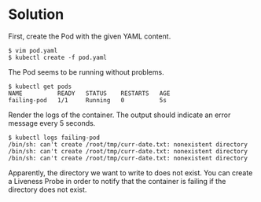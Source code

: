 # Solution

First, create the Pod with the given YAML content.

```shell
$ vim pod.yaml
$ kubectl create -f pod.yaml
```

The Pod seems to be running without problems.

```shell
$ kubectl get pods
NAME          READY   STATUS    RESTARTS   AGE
failing-pod   1/1     Running   0          5s
```

Render the logs of the container. The output should indicate an error message every 5 seconds.

```shell
$ kubectl logs failing-pod
/bin/sh: can't create /root/tmp/curr-date.txt: nonexistent directory
/bin/sh: can't create /root/tmp/curr-date.txt: nonexistent directory
/bin/sh: can't create /root/tmp/curr-date.txt: nonexistent directory
```

Apparently, the directory we want to write to does not exist. You can create a Liveness Probe in order to notify that the container is failing if the directory does not exist.